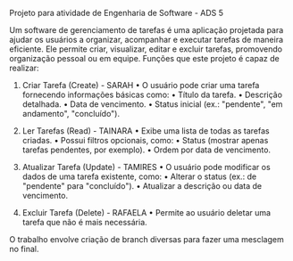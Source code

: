 Projeto para atividade de Engenharia de Software - ADS 5 

Um software de gerenciamento de tarefas é uma aplicação projetada para ajudar os usuários a organizar, acompanhar e executar tarefas de maneira eficiente. Ele permite criar, visualizar, editar e excluir tarefas, promovendo organização pessoal ou em equipe.
Funções que este projeto é capaz de realizar:
1. Criar Tarefa (Create) - SARAH
• O usuário pode criar uma tarefa fornecendo informações básicas como:
• Título da tarefa.
• Descrição detalhada.
• Data de vencimento.
• Status inicial (ex.: "pendente", "em andamento", "concluído").

2. Ler Tarefas (Read) - TAINARA
• Exibe uma lista de todas as tarefas criadas.
• Possui filtros opcionais, como:
• Status (mostrar apenas tarefas pendentes, por exemplo).
• Ordem por data de vencimento.

3. Atualizar Tarefa (Update) - TAMIRES
• O usuário pode modificar os dados de uma tarefa existente, como:
• Alterar o status (ex.: de "pendente" para "concluído").
• Atualizar a descrição ou data de vencimento.

4. Excluir Tarefa (Delete) - RAFAELA
• Permite ao usuário deletar uma tarefa que não é mais necessária.

O trabalho envolve criação de branch diversas para fazer uma mesclagem no final.
